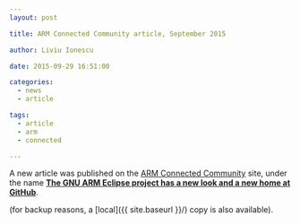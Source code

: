 ```yaml
---
layout: post

title: ARM Connected Community article, September 2015

author: Liviu Ionescu

date: 2015-09-29 16:51:00

categories:
  - news
  - article

tags:
  - article
  - arm
  - connected

---
```


A new article was published on the [ARM Connected Community](http://community.arm.com) site, under the name **[The GNU ARM Eclipse project has a new look and a new home at GitHub](http://community.arm.com/groups/tools/blog/2015/09/29/the-gnu-arm-eclipse-project-has-a-new-look-and-a-new-home)**.

(for backup reasons, a [local]({{ site.baseurl }}/) copy is also available).
